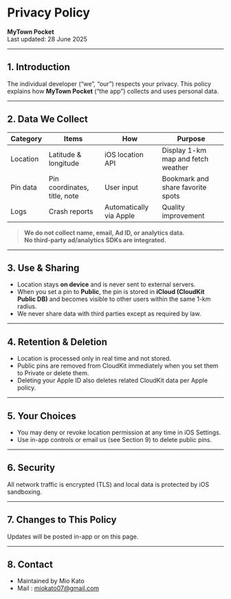 # Privacy Policy  
**MyTown Pocket**  
Last updated: 28 June 2025

---

## 1. Introduction  
The individual developer (“we”, “our”) respects your privacy. This policy explains how **MyTown Pocket** (“the app”) collects and uses personal data.

---

## 2. Data We Collect  

| Category | Items | How | Purpose |
|----------|-------|-----|---------|
| Location | Latitude & longitude | iOS location API | Display 1-km map and fetch weather |
| Pin data | Pin coordinates, title, note | User input | Bookmark and share favorite spots |
| Logs | Crash reports | Automatically via Apple | Quality improvement |

> **We do not collect name, email, Ad ID, or analytics data.  
> No third-party ad/analytics SDKs are integrated.**

---

## 3. Use & Sharing  

- Location stays **on device** and is never sent to external servers.  
- When you set a pin to **Public**, the pin is stored in **iCloud (CloudKit Public DB)** and becomes visible to other users within the same 1-km radius.  
- We never share data with third parties except as required by law.

---

## 4. Retention & Deletion  

- Location is processed only in real time and not stored.  
- Public pins are removed from CloudKit immediately when you set them to Private or delete them.  
- Deleting your Apple ID also deletes related CloudKit data per Apple policy.

---

## 5. Your Choices  

- You may deny or revoke location permission at any time in iOS Settings.  
- Use in-app controls or email us (see Section 9) to delete public pins.

---

## 6. Security  

All network traffic is encrypted (TLS) and local data is protected by iOS sandboxing.

---


## 7. Changes to This Policy  

Updates will be posted in-app or on this page.

---

## 8. Contact  

- Maintained by Mio Kato
- Mail : miokato07@gmail.com
